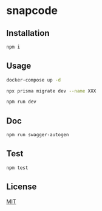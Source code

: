 # snapcode

## Installation

```bash
npm i
```

## Usage

```bash
docker-compose up -d

npx prisma migrate dev --name XXX

npm run dev
```

## Doc

```bash
npm run swagger-autogen
```

## Test

```bash
npm test
```

## License
[MIT](https://choosealicense.com/licenses/mit/)